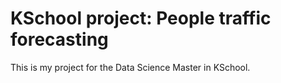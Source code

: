 # KSchool project: People traffic forecasting
This is my project for the Data Science Master in KSchool.
